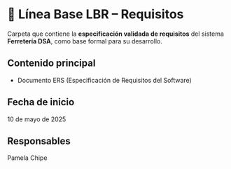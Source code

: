 # 📂 Línea Base LBR – Requisitos

Carpeta que contiene la **especificación validada de requisitos** del sistema **Ferretería DSA**, como base formal para su desarrollo.

## Contenido principal
- Documento ERS (Especificación de Requisitos del Software)

## Fecha de inicio
10 de mayo de 2025

## Responsables
Pamela Chipe
